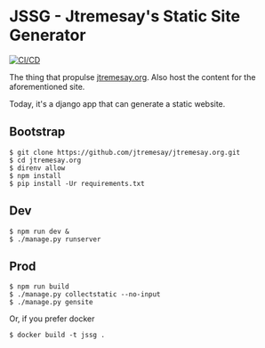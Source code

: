 # JSSG - Jtremesay's Static Site Generator

[![CI/CD](https://github.com/jtremesay/jtremesay.org/actions/workflows/main.yaml/badge.svg)](https://github.com/jtremesay/jtremesay.org/actions/workflows/main.yaml)

The thing that propulse [jtremesay.org](https://jtremesay.org).
Also host the content for the aforementioned site.

Today, it's a django app that can generate a static website.

## Bootstrap

```shell
$ git clone https://github.com/jtremesay/jtremesay.org.git
$ cd jtremesay.org
$ direnv allow
$ npm install
$ pip install -Ur requirements.txt
```

## Dev

```shell
$ npm run dev &
$ ./manage.py runserver
```

## Prod

```shell
$ npm run build
$ ./manage.py collectstatic --no-input
$ ./manage.py gensite
```

Or, if you prefer docker

```shell
$ docker build -t jssg .
```
